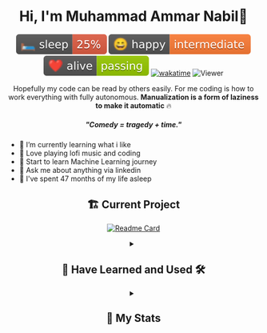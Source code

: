 <div align="center">
  <h1>Hi, I'm Muhammad Ammar Nabil👋</h1>
    
  ![sleep](assets/sleep.svg)
  ![happy](assets/happy.svg)
  ![alive](assets/alive.svg)
  [![wakatime](https://wakatime.com/badge/user/3728d51b-5754-4c6c-8d6d-9a2640430efe.svg)](https://wakatime.com/@3728d51b-5754-4c6c-8d6d-9a2640430efe)
  ![Viewer](https://komarev.com/ghpvc/?username=manabil)
  
  Hopefully my code can be read by others easily. For me coding is how to work everything with fully autonomous. **Manualization is a form of laziness to make it automatic** 🔥
  <h5>
    <i>"Comedy = tragedy + time."</i>
  </h5>
</div>

- 🌱 I’m currently learning what i like
- 🎵 Love playing lofi music and coding
- 🧿 Start to learn Machine Learning journey
- 💬 Ask me about anything via linkedin
- 🛌 I've spent 47 months of my life asleep
  
<div align="center">
  
  ## 🏗 Current Project
  [![Readme Card](https://github-readme-stats.vercel.app/api/pin/?username=manabil&repo=Tensorflow-Advanced-Techniques-Specialization&show_owner=true&theme=tokyonight&bg_color=151515&title_color=fb8c00&text_color=ffffff&icon_color=39d353&border_color=151515)](https://github.com/manabil/Tensorflow-Advanced-Techniques-Specialization)
  <details>
    <summary>
      <h2>🔎 Have Learned and Used 🛠</h2>
    </summary>
    <details>
      <summary>
        <h3>Programming Language</h3>
      </summary>
      <a href="https://www.php.net" target="_blank" rel="noreferrer"> 
        <img src="https://raw.githubusercontent.com/devicons/devicon/master/icons/php/php-original.svg" alt="php" width="40" height="40" />
      </a>
      <a href="https://www.python.org" target="_blank" rel="noreferrer"> 
        <img src="https://raw.githubusercontent.com/devicons/devicon/master/icons/python/python-original.svg" alt="python" width="40" height="40" /> 
      </a>
      <a href="https://www.java.com" target="_blank" rel="noreferrer"> 
        <img src="https://raw.githubusercontent.com/devicons/devicon/master/icons/java/java-original.svg" alt="java" width="40" height="40" /> 
      </a>
      <a href="https://developer.mozilla.org/en-US/docs/Web/JavaScript" target="_blank" rel="noreferrer"> 
        <img src="https://raw.githubusercontent.com/devicons/devicon/master/icons/javascript/javascript-original.svg" alt="javascript" width="40" height="40" />
      </a>
      <a href="https://www.w3schools.com/cpp/" target="_blank" rel="noreferrer"> 
        <img src="https://raw.githubusercontent.com/devicons/devicon/master/icons/cplusplus/cplusplus-original.svg" alt="cplusplus" width="40" height="40" />     </a>
    </details>
    <details>
      <summary>
        <h3>Web Framework</h3>
      </summary>
      <a href="https://laravel.com/" target="_blank" rel="noreferrer"> 
        <img src="https://raw.githubusercontent.com/devicons/devicon/master/icons/laravel/laravel-plain-wordmark.svg" alt="laravel" width="40" height="40"/> 
      </a>
      <a href="https://codeigniter.com" target="_blank" rel="noreferrer"> 
        <img src="https://cdn.worldvectorlogo.com/logos/codeigniter.svg" alt="codeigniter" width="40" height="40"/>
      </a>
      <a href="https://github.com/hapijs/hapi" target="_blank" rel="noreferrer"> 
        <img src="https://raw.githubusercontent.com/hapijs/assets/master/images/hapi.png" alt="hapijs" width="60" height="40"/> 
      </a>
    </details>
    <details>
      <summary>
        <h3>Web Development</h3>
      </summary>
      <a href="https://nodejs.org/en/" target="_blank" rel="noreferrer"> 
        <img src="https://nodejs.org/static/images/logo.svg" alt="nodejs" width="100" height="40"/> 
      </a>
      <a href="https://www.w3.org/html/" target="_blank" rel="noreferrer"> 
        <img src="https://raw.githubusercontent.com/devicons/devicon/master/icons/html5/html5-original-wordmark.svg" alt="html5" width="40" height="40"/> 
      </a>
      <a href="https://www.w3schools.com/css/" target="_blank" rel="noreferrer"> 
        <img src="https://raw.githubusercontent.com/devicons/devicon/master/icons/css3/css3-original-wordmark.svg" alt="css3" width="40" height="40"/> 
      </a>
      <a href="https://getbootstrap.com" target="_blank" rel="noreferrer"> 
        <img src="https://raw.githubusercontent.com/devicons/devicon/master/icons/bootstrap/bootstrap-plain-wordmark.svg" alt="bootstrap" width="40" height="40"/> 
      </a>
      <a href="https://www.chartjs.org" target="_blank" rel="noreferrer"> 
        <img src="https://www.chartjs.org/media/logo-title.svg" alt="chartjs" width="40" height="40"/>
      </a>
    </details>
    <details>
      <summary>
        <h3>Database</h3>
      </summary>
      <a href="https://www.mysql.com/" target="_blank" rel="noreferrer">
        <img src="https://raw.githubusercontent.com/devicons/devicon/master/icons/mysql/mysql-original-wordmark.svg" alt="mysql" width="40" height="40"/>
      </a>
      <a href="https://www.postgresql.org/" target="_blank" rel="noreferrer"> 
        <img src="https://www.postgresql.org/media/img/about/press/elephant.png" alt="postgre" width="40" height="40"/>
      </a>
    </details>
    <details>
      <summary>
        <h3>Tool and Utilities</h3>
      </summary>
      <a href="https://code.visualstudio.com/" target="_blank" rel="noreferrer"> 
        <img src="https://code.visualstudio.com/assets/images/code-stable.png" alt="vscode" width="40" height="40"/> 
      </a>
      <a href="https://colab.research.google.com" target="_blank" rel="noreferrer"> 
        <img src="https://colab.research.google.com/img/colab_favicon_256px.png" alt="colab" width="40" height="40"/> 
      </a>
      <a href="https://git-scm.com/" target="_blank" rel="noreferrer"> 
        <img src="https://www.vectorlogo.zone/logos/git-scm/git-scm-icon.svg" alt="git" width="40" height="40"/> 
      </a>
      <a href="https://www.figma.com/" target="_blank" rel="noreferrer"> 
        <img src="https://www.vectorlogo.zone/logos/figma/figma-icon.svg" alt="figma" width="40" height="40"/> 
      </a>
      <a href="https://www.gnu.org/software/bash/" target="_blank" rel="noreferrer">
        <img src="https://www.vectorlogo.zone/logos/gnu_bash/gnu_bash-icon.svg" alt="bash" width="40" height="40"/>
      </a>
      <a href="https://www.mathworks.com/" target="_blank" rel="noreferrer"> 
        <img src="https://upload.wikimedia.org/wikipedia/commons/2/21/Matlab_Logo.png" alt="matlab" width="40" height="40"/> 
      </a>
      <a href="https://www.qt.io/" target="_blank" rel="noreferrer"> 
        <img src="https://upload.wikimedia.org/wikipedia/commons/0/0b/Qt_logo_2016.svg" alt="qt" width="40" height="40"/>
      </a>
      <a href="https://www.arduino.cc/" target="_blank" rel="noreferrer"> 
        <img src="https://cdn.worldvectorlogo.com/logos/arduino-1.svg" alt="arduino" width="40" height="40"/> 
      </a>
      <a href="https://www.pygame.org/" target="_blank" rel="noreferrer"> 
        <img src="https://www.pygame.org/images/logo_lofi.png" alt="pygame" width="100" height="40"/>
      </a>
    </details>
    <details>
      <summary>
        <h3>Machine Learning</h3>
      </summary>
      <a href="https://www.tensorflow.org" target="_blank" rel="noreferrer">
        <img src="https://www.vectorlogo.zone/logos/tensorflow/tensorflow-icon.svg" alt="tensorflow" width="40" height="40"/> 
      </a>
      <a href="https://keras.io/" target="_blank" rel="noreferrer"> 
        <img src="https://github.com/valohai/ml-logos/blob/master/keras.svg" alt="keras" width="40" height="40"/> 
      </a>
      <a href="https://matplotlib.org/" target="_blank" rel="noreferrer"> 
        <img src="https://github.com/valohai/ml-logos/blob/master/matplotlib.svg" alt="matplotlib" width="100" height="40"/> 
      </a>
      <a href="https://pandas.pydata.org/" target="_blank" rel="noreferrer"> 
        <img src="https://raw.githubusercontent.com/devicons/devicon/2ae2a900d2f041da66e950e4d48052658d850630/icons/pandas/pandas-original.svg" alt="pandas" width="40" height="40"/>
      </a>
      <a href="https://numpy.org/" target="_blank" rel="noreferrer">
        <img src="https://numpy.org/images/logo.svg" alt="numpy" width="40" height="40"/>
      </a>
      <a href="https://scikit-learn.org/stable/" target="_blank" rel="noreferrer"> 
        <img src="https://scikit-learn.org/stable/_static/scikit-learn-logo-small.png" alt="scikitlearn" width="100" height="40"/>
      </a>
      <a href="https://seaborn.pydata.org/" target="_blank" rel="noreferrer"> 
        <img src="https://seaborn.pydata.org/_static/logo-wide-lightbg.svg" alt="seaborn" width="100" height="40"/>
      </a>
    </details>
  </details>
  <details>
    <summary>
      <h2>📃 My Stats</h2>
    </summary>
    <img src="https://github-readme-stats.vercel.app/api/top-langs/?username=manabil&layout=compact&theme=tokyonight&bg_color=0d1117&title_color=fb8c00&text_color=ffffff&langs_count=10&border_color=0d1117"/>
    <img src="https://github-readme-stats.vercel.app/api?username=manabil&include_all_commits=true&count_private=true&show_icons=true&theme=tokyonight&bg_color=0d1117&title_color=fb8c00&text_color=ffffff&icon_color=39d353&border_color=0d1117"/>
    <img align="center" src="https://github-readme-streak-stats.herokuapp.com/?user=manabil&theme=dark&bg_color=0d1117" alt="manabil" />
  </details>
</div>
